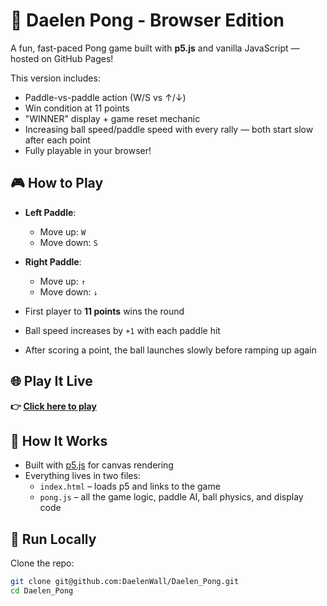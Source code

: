 # 🏓 Daelen Pong - Browser Edition

A fun, fast-paced Pong game built with **p5.js** and vanilla JavaScript — hosted on GitHub Pages!

This version includes:
- Paddle-vs-paddle action (W/S vs ↑/↓)
- Win condition at 11 points
- "WINNER" display + game reset mechanic
- Increasing ball speed/paddle speed with every rally — both start slow after each point
- Fully playable in your browser!

## 🎮 How to Play

- **Left Paddle**:  
  - Move up: `W`  
  - Move down: `S`  

- **Right Paddle**:  
  - Move up: `↑`  
  - Move down: `↓`

- First player to **11 points** wins the round
- Ball speed increases by `+1` with each paddle hit
- After scoring a point, the ball launches slowly before ramping up again

## 🌐 Play It Live

**👉 [Click here to play](https://daelenwall.github.io/Daelen_Pong/)**  

## 🧠 How It Works

- Built with [p5.js](https://p5js.org/) for canvas rendering
- Everything lives in two files:
  - `index.html` – loads p5 and links to the game
  - `pong.js` – all the game logic, paddle AI, ball physics, and display code

## 🚀 Run Locally

Clone the repo:

```bash
git clone git@github.com:DaelenWall/Daelen_Pong.git
cd Daelen_Pong

